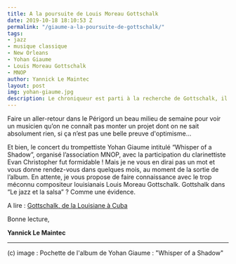```yaml
---
title: A la poursuite de Louis Moreau Gottschalk
date: 2019-10-18 18:10:53 Z
permalink: "/giaume-a-la-poursuite-de-gottschalk/"
tags:
- jazz
- musique classique
- New Orleans
- Yohan Giaume
- Louis Moreau Gottschalk
- MNOP
author: Yannick Le Maintec
layout: post
img: yohan-giaume.jpg
description: Le chroniqueur est parti à la recherche de Gottschalk, il a trouvé Giaume.
---
```


Faire un aller-retour dans le Périgord un beau milieu de semaine pour voir un musicien qu&#8217;on ne connaît pas monter un projet dont on ne sait absolument rien, si ça n&#8217;est pas une belle preuve d'optimisme&#8230;

Et bien, le concert du trompettiste Yohan Giaume intitulé &#8220;Whisper of a Shadow&#8221;, organisé l&#8217;association MNOP, avec la participation du clarinettiste Evan Christopher fut formidable ! Mais je ne vous en dirai pas un mot et vous donne rendez-vous dans quelques mois, au moment de la sortie de l&#8217;album. En attente, je vous propose de faire connaissance avec le trop méconnu compositeur louisianais Louis Moreau Gottschalk. Gottshalk dans &#8220;Le jazz et la salsa&#8221; ? Comme une évidence.

A lire : [Gottschalk, de la Louisiane à Cuba](https://www.lemonde.fr/le-jazz-et-la-salsa/article/2019/10/01/gottschalk-de-la-louisiane-a-cuba_6013731_5324427.html)

Bonne lecture,

**Yannick Le Maintec**

---
(c) image : Pochette de l'album de Yohan Giaume : "Whisper of a Shadow"

